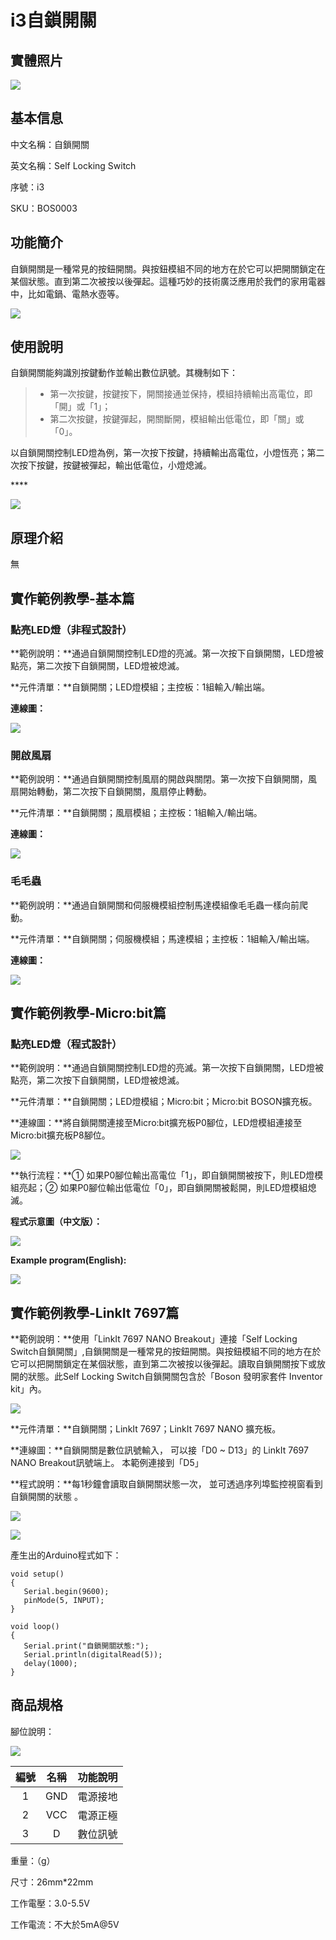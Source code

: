 # i3自鎖開關

## 實體照片

![](../../.gitbook/assets/self_locking_switch.jpg)

## 基本信息

中文名稱：自鎖開關

英文名稱：Self Locking Switch

序號：i3

SKU：BOS0003

## 功能簡介

自鎖開關是一種常見的按鈕開關。與按鈕模組不同的地方在於它可以把開關鎖定在某個狀態。直到第二次被按以後彈起。這種巧妙的技術廣泛應用於我們的家用電器中，比如電鍋、電熱水壺等。

![](../../.gitbook/assets/self_locking_switch_intro%20%281%29.png)

## 使用說明

自鎖開關能夠識別按鍵動作並輸出數位訊號。其機制如下：

> * 第一次按鍵，按鍵按下，開關接通並保持，模組持續輸出高電位，即「開」或「1」；
> * 第二次按鍵，按鍵彈起，開關斷開，模組輸出低電位，即「關」或「0」。

以自鎖開關控制LED燈為例，第一次按下按鍵，持續輸出高電位，小燈恆亮；第二次按下按鍵，按鍵被彈起，輸出低電位，小燈熄滅。

\*\*\*\*



![](../../.gitbook/assets/self_locking_switch_ui.png)

## 原理介紹

無

## 實作範例教學-基本篇

### 點亮LED燈（非程式設計）

**範例說明：**通過自鎖開關控制LED燈的亮滅。第一次按下自鎖開關，LED燈被點亮，第二次按下自鎖開關，LED燈被熄滅。

**元件清單：**自鎖開關；LED燈模組；主控板：1組輸入/輸出端。

**連線圖：**

![](../../.gitbook/assets/self_locking_switch_example1.png)

### 開啟風扇

**範例說明：**通過自鎖開關控制風扇的開啟與關閉。第一次按下自鎖開關，風扇開始轉動，第二次按下自鎖開關，風扇停止轉動。

**元件清單：**自鎖開關；風扇模組；主控板：1組輸入/輸出端。

**連線圖：**

![](../../.gitbook/assets/self_locking_switch_example3.png)

### 毛毛蟲

**範例說明：**通過自鎖開關和伺服機模組控制馬達模組像毛毛蟲一樣向前爬動。

**元件清單：**自鎖開關；伺服機模組；馬達模組；主控板：1組輸入/輸出端。

**連線圖：**

![](../../.gitbook/assets/self_locking_switch_example4.png)

## 實作範例教學-Micro:bit篇

### 點亮LED燈（程式設計）

**範例說明：**通過自鎖開關控制LED燈的亮滅。第一次按下自鎖開關，LED燈被點亮，第二次按下自鎖開關，LED燈被熄滅。

**元件清單：**自鎖開關；LED燈模組；Micro:bit；Micro:bit BOSON擴充板。

**連線圖：**將自鎖開關連接至Micro:bit擴充板P0腳位，LED燈模組連接至Micro:bit擴充板P8腳位。

![](../../.gitbook/assets/self_locking_switch_example2.png)

**執行流程：**① 如果P0腳位輸出高電位「1」，即自鎖開關被按下，則LED燈模組亮起；② 如果P0腳位輸出低電位「0」，即自鎖開關被鬆開，則LED燈模組熄滅。

**程式示意圖（中文版）：**

![](../../.gitbook/assets/self_locking_switch_prg_ch_tw.png)

**Example program\(English\):**

![](../../.gitbook/assets/self_locking_switch_prg_en.png)

## 實作範例教學-LinkIt 7697篇

**範例說明：**使用「LinkIt 7697 NANO Breakout」連接「Self Locking Switch自鎖開關」,自鎖開關是一種常見的按鈕開關。與按鈕模組不同的地方在於它可以把開關鎖定在某個狀態，直到第二次被按以後彈起。讀取自鎖開關按下或放開的狀態。此Self Locking Switch自鎖開關包含於「Boson 發明家套件 Inventor kit」內。

![](../../.gitbook/assets/self_locking_switch_7697_1.jpg)

**元件清單：**自鎖開關；LinkIt 7697；LinkIt 7697 NANO 擴充板。

**連線圖：**自鎖開關是數位訊號輸入， 可以接「D0 ~ D13」的 LinkIt 7697 NANO Breakout訊號端上。 本範例連接到「D5」



**程式說明：**每1秒鐘會讀取自鎖開關狀態一次， 並可透過序列埠監控視窗看到自鎖開關的狀態 。

![](../../.gitbook/assets/self_locking_switch_7697_2.jpg)

![](../../.gitbook/assets/self_locking_switch_7697_3.png)

產生出的Arduino程式如下：

```text
void setup()
{
   Serial.begin(9600);
   pinMode(5, INPUT);
}

void loop()
{
   Serial.print("自鎖開關狀態:");
   Serial.println(digitalRead(5));
   delay(1000);
}
```

### 

## 商品規格

腳位說明：

![](../../.gitbook/assets/self_locking_switch_spec.png)

| **編號** | **名稱** | **功能說明** |
| :---: | :---: | :---: |
| 1 | GND | 電源接地 |
| 2 | VCC | 電源正極 |
| 3 | D | 數位訊號 |

重量：（g）

尺寸：26mm\*22mm

工作電壓：3.0-5.5V

工作電流：不大於5mA@5V

